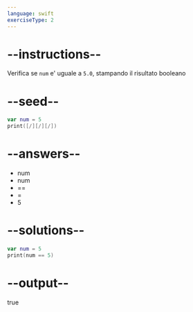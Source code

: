 ```yaml
---
language: swift
exerciseType: 2
---
```


# --instructions--

Verifica se `num` e' uguale a `5.0`, stampando il risultato booleano

# --seed--

```swift
var num = 5
print([/][/][/])
```

# --answers--

- num 
- num 
- == 
- = 
- 5

# --solutions--

```swift
var num = 5
print(num == 5)
```

# --output--

true
